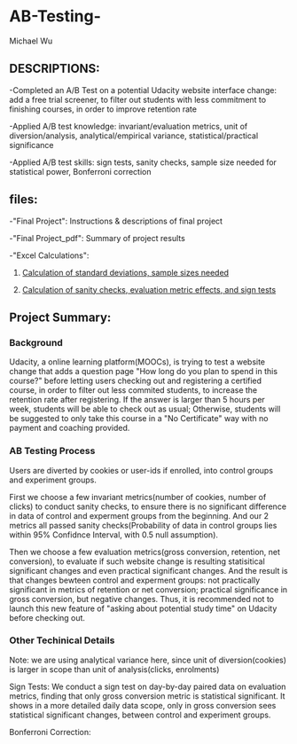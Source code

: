 # AB-Testing-
Michael Wu


## DESCRIPTIONS:


-Completed an A/B Test on a potential Udacity website interface change: add a free trial screener, to filter out students with less commitment to finishing courses, in order to improve retention rate


-Applied A/B test knowledge: invariant/evaluation metrics, unit of diversion/analysis, analytical/empirical variance, statistical/practical significance


-Applied A/B test skills: sign tests, sanity checks, sample size needed for statistical power, Bonferroni correction


## files:

-"Final Project": Instructions & descriptions of final project

-"Final Project_pdf": Summary of project results

-"Excel Calculations":
1. [Calculation of standard deviations, sample sizes needed](https://drive.google.com/file/d/10obHb4HIKd9ZEH41NjdLCU8MQAu560up/view?usp=sharing_)

2. [Calculation of sanity checks, evaluation metric effects, and sign tests](https://drive.google.com/file/d/1yzMcKPUNg5XqdqMet2bwrwEM8yWKBb70/view?usp=sharing)

## Project Summary:

### Background
Udacity, a online learning platform(MOOCs), is trying to test a website change that adds a question page "How long do you plan to spend in this course?" before letting users checking out and registering a certified course, in order to filter out less commited students, to increase the retention rate after registering. If the answer is larger than 5 hours per week, students will be able to check out as usual; Otherwise, students will be suggested to only take this course in a "No Certificate" way with no payment and coaching provided.

### AB Testing Process
Users are diverted by cookies or user-ids if enrolled, into control groups and experiment groups.

First we choose a few invariant metrics(number of cookies, number of clicks) to conduct sanity checks, to ensure there is no significant difference in data of control and experment groups from the beginning. And our 2 metrics all passed sanity checks(Probability of data in control groups lies within 95% Confidnce Interval, with 0.5 null assumption).

Then we choose a few evaluation metrics(gross conversion, retention, net conversion), to evaluate if such website change is resulting statisitical significant changes and even practical significant changes. And the result is that changes bewteen control and experment groups: not practically significant in metrics of retention or net conversion; practical significance in gross conversion, but negative changes. Thus, it is recommended not to launch this new feature of "asking about potential study time" on Udacity before checking out.  


### Other Techinical Details
Note: we are using analytical variance here, since unit of diversion(cookies) is larger in scope than unit of analysis(clicks, enrolments)

Sign Tests:
We conduct a sign test on day-by-day paired data on evaluation metrics, finding that only gross conversion metric is statistical significant. It shows in a more detailed daily data scope, only in gross conversion sees statistical significant changes, between control and experiment groups.

Bonferroni Correction:









